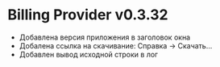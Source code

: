# Billing Provider v0.3.32

- Добавлена версия приложения в заголовок окна
- Добалена ссылка на скачивание: Справка -> Скачать...
- Добавлен вывод исходной строки в лог
